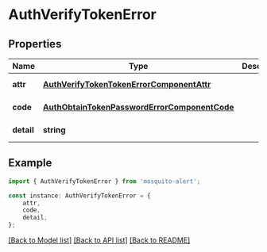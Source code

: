 # AuthVerifyTokenError


## Properties

Name | Type | Description | Notes
------------ | ------------- | ------------- | -------------
**attr** | [**AuthVerifyTokenTokenErrorComponentAttr**](AuthVerifyTokenTokenErrorComponentAttr.md) |  | [default to undefined]
**code** | [**AuthObtainTokenPasswordErrorComponentCode**](AuthObtainTokenPasswordErrorComponentCode.md) |  | [default to undefined]
**detail** | **string** |  | [default to undefined]

## Example

```typescript
import { AuthVerifyTokenError } from 'mosquito-alert';

const instance: AuthVerifyTokenError = {
    attr,
    code,
    detail,
};
```

[[Back to Model list]](../README.md#documentation-for-models) [[Back to API list]](../README.md#documentation-for-api-endpoints) [[Back to README]](../README.md)
